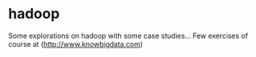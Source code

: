 # hadoop
Some explorations on hadoop with some case studies...
Few exercises of course at (http://www.knowbigdata.com)
